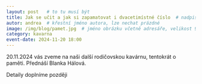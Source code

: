 ```yaml
---
layout: post   # to tu musí být
title: Jak se učit a jak si zapamatovat i dvacetimístné číslo  # nadpis, max cca 30 znaků (vyzkoušet)
autor: andrea  # křestní jméno autora, lze nechat prázdné
image: /img/blog/pamet.jpg  # jméno obrázku včetně adresáře, velikost 900x600
category: kavarna
event-date: 2024-11-20 18:00
---
```

20.11.2024 vás zveme na naši další rodičovskou kavárnu, tentokrát o paměti. Přednáší Blanka Hálová.

<!--vice-->

Detaily doplníme později


<!--quote-->

